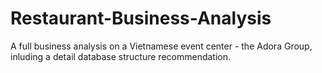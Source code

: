 # Restaurant-Business-Analysis
A full business analysis on a Vietnamese event center - the Adora Group, inluding a detail database structure recommendation.
